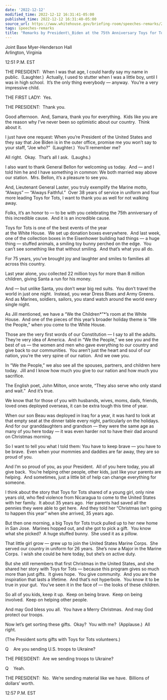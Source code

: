 ```yaml
---
date: '2022-12-12'
modified_time: 2022-12-12 16:31:41-05:00
published_time: 2022-12-12 16:31:40-05:00
source_url: https://www.whitehouse.gov/briefing-room/speeches-remarks/2022/12/12/remarks-by-president-biden-at-the-75th-anniversary-toys-for-tots-event/
tags: speeches-remarks
title: "Remarks by President\_Biden at the 75th Anniversary Toys for Tots\_Event"
---
```

 
Joint Base Myer-Henderson Hall  
Arlington, Virginia

12:51 P.M. EST

THE PRESIDENT:  When I was that age, I could hardly say my name in
public.  (Laughter.)  Actually, I used to stutter when I was a little
boy, until I was in high school.  It’s the only thing everybody —
anyway.  You’re a very impressive child.  
  
THE FIRST LADY:  Yes.  
  
THE PRESIDENT:  Thank you.

Good afternoon.  And, Samara, thank you for everything.  Kids like you
are the reason why I’ve never been so optimistic about our country. 
Think about it.   
  
I just have one request: When you’re President of the United States and
they say that Joe Biden is in the outer office, promise me you won’t say
to your staff, “Joe who?”  (Laughter.)  You’ll remember me?   
  
All right.  Okay.  That’s all I ask.  (Laughs.)  
  
I also want to thank General Bellon for welcoming us today.  And — and I
told him he and I have something in common: We both married way above
our station.  Mrs. Bellon, it’s a pleasure to see you.   
  
And, Lieutenant General Laster, you truly exemplify the Marine motto,
“Always” — “Always Faithful.”  Over 38 years of service in uniform and
four more leading Toys for Tots, I want to thank you as well for not
walking away.   
  
Folks, it’s an honor to — to be with you celebrating the 75th
anniversary of this incredible cause.  And it is an incredible cause.   
  
Toys for Tots is one of the best events of the year  
at the White House.  We set up donation boxes everywhere.  And last
week, one of the collection boxes in the Eisenhower building had things
— a huge thing — stuffed animals, a smiling toy bunny perched on the
edge.  You can’t see something like that without smiling.  And that’s
what you all do.   
  
For 75 years, you’ve brought joy and laughter and smiles to families all
across this country.   
  
Last year alone, you collected 22 million toys for more than 8 million
children, giving Santa a run for his money.  
  
And — but unlike Santa, you don’t wear big red suits.  You don’t travel
the world in just one night.  Instead, you wear Dress Blues and Army
Greens.  And as Marines, soldiers, sailors, you stand watch around the
world every single night.  
  
As Jill mentioned, we have a “We the Children*”*’s room at the White
House.  And one of the pieces of this year’s broader holiday theme is
“We the People,” when you come to the White House.   
  
Those are the very first words of our Constitution — I say to all the
adults.  They’re very idea of America.  And in “We the People,” we see
you and the best of us — the women and men who gave everything to our
country and give back to our communities.  You aren’t just the heart and
soul of our nation, you’re the very spine of our nation.  And we owe
you.  
  
In “We the People,” we also see all the spouses, partners, and children
here today.  Jill and I know how much you give to our nation and how
much you sacrifice.  
  
The English poet, John Milton, once wrote, “They also serve who only
stand and wait.”  And it’s true.  
  
We know that for those of you with husbands, wives, moms, dads, friends,
loved ones deployed overseas, it can be extra tough this time of year.  
  
When our son Beau was deployed in Iraq for a year, it was hard to look
at that empty seat at the dinner table every night, particularly on the
holidays.  And for our granddaughters and grandson — they were the same
age as many of you here today — it was even harder not to have their dad
around on Christmas morning.  
  
So I want to tell you what I told them: You have to keep brave — you
have to be brave.  Even when your mommies and daddies are far away, they
are so proud of you.  
  
And I’m so proud of you, as your President.  All of you here today, you
all give back.  You’re helping other people, other kids, just like your
parents are helping.  And sometimes, just a little bit of help can
change everything for someone.   
  
I think about the story that Toys for Tots shared of a young girl, only
nine years old, who fled violence from Nicaragua to come to the United
States with her family.  It about 35 years ago.  Her parents had saved
all the pennies they were able to get here.  And they told her
“Christmas isn’t going to happen this year” when she arrived, 35 years
ago.  
  
But then one morning, a big Toys for Tots truck pulled up to her new
home in San Jose.  Marines hopped out, and she got to pick a gift.  You
know what she picked?  A huge stuffed bunny.  She used it as a pillow.  
  
That little girl grow — grew up to join the United States Marine Corps. 
She served our country in uniform for 26 years.  She’s now a Major in
the Marine Corps.  I wish she could be here today, but she’s on active
duty.  
  
But she still remembers that first Christmas in the United States, and
she shared her story with Toys for Tots — because this program gives so
much more than just gifts.  It gives hope.  You give community.  And you
are the inspiration that lasts a lifetime.  And that’s not hyperbole. 
You know it to be true in your gut.  You’ve seen it in the face of — the
looks of these children.  
  
So all of you kids, keep it up.  Keep on being brave.  Keep on being
involved.  Keep on helping other people.   
  
And may God bless you all.  You have a Merry Christmas.  And may God
protect our troops.   
  
Now let’s get sorting these gifts.  Okay?  You with me?  (Applause.) 
All right.   
  
(The President sorts gifts with Toys for Tots volunteers.)  
  
Q    Are you sending U.S. troops to Ukraine?  
  
THE PRESIDENT:  Are we sending troops to Ukraine?   
  
Q    Yeah.  
  
THE PRESIDENT:  No.  We’re sending material like we have.  Billions of
dollars’ worth.    
  
12:57 P.M. EST
